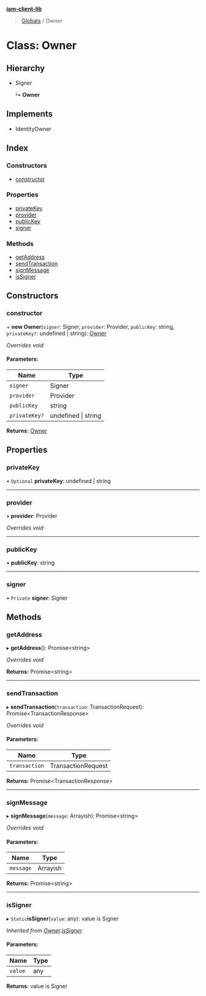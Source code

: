 **[iam-client-lib](../README.md)**

> [Globals](../globals.md) / Owner

# Class: Owner

## Hierarchy

* Signer

  ↳ **Owner**

## Implements

* IdentityOwner

## Index

### Constructors

* [constructor](owner.md#constructor)

### Properties

* [privateKey](owner.md#privatekey)
* [provider](owner.md#provider)
* [publicKey](owner.md#publickey)
* [signer](owner.md#signer)

### Methods

* [getAddress](owner.md#getaddress)
* [sendTransaction](owner.md#sendtransaction)
* [signMessage](owner.md#signmessage)
* [isSigner](owner.md#issigner)

## Constructors

### constructor

\+ **new Owner**(`signer`: Signer, `provider`: Provider, `publicKey`: string, `privateKey?`: undefined \| string): [Owner](owner.md)

*Overrides void*

#### Parameters:

Name | Type |
------ | ------ |
`signer` | Signer |
`provider` | Provider |
`publicKey` | string |
`privateKey?` | undefined \| string |

**Returns:** [Owner](owner.md)

## Properties

### privateKey

• `Optional` **privateKey**: undefined \| string

___

### provider

•  **provider**: Provider

*Overrides void*

___

### publicKey

•  **publicKey**: string

___

### signer

• `Private` **signer**: Signer

## Methods

### getAddress

▸ **getAddress**(): Promise\<string>

*Overrides void*

**Returns:** Promise\<string>

___

### sendTransaction

▸ **sendTransaction**(`transaction`: TransactionRequest): Promise\<TransactionResponse>

*Overrides void*

#### Parameters:

Name | Type |
------ | ------ |
`transaction` | TransactionRequest |

**Returns:** Promise\<TransactionResponse>

___

### signMessage

▸ **signMessage**(`message`: Arrayish): Promise\<string>

*Overrides void*

#### Parameters:

Name | Type |
------ | ------ |
`message` | Arrayish |

**Returns:** Promise\<string>

___

### isSigner

▸ `Static`**isSigner**(`value`: any): value is Signer

*Inherited from [Owner](owner.md).[isSigner](owner.md#issigner)*

#### Parameters:

Name | Type |
------ | ------ |
`value` | any |

**Returns:** value is Signer
